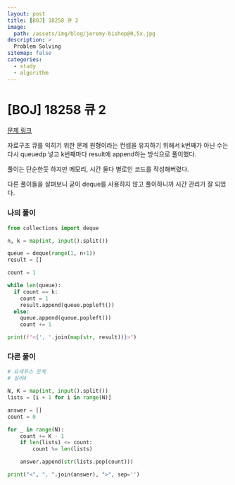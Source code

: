 ```yaml
---
layout: post
title: [BOJ] 18258 큐 2
image:
  path: /assets/img/blog/jeremy-bishop@0,5x.jpg
description: >
  Problem Solving
sitemap: false
categories:
  - study
  - algorithm
---
```


# [BOJ] 18258 큐 2

[문제 링크](https://www.acmicpc.net/problem/18258)

자료구조 큐를 익히기 위한 문제
원형이라는 컨셉을 유지하기 위해서 k번째가 아닌 수는 다시 queuedp 넣고 k번째마다 result에 append하는 방식으로 풀이했다.

풀이는 단순한듯 하지만 메모리, 시간 둘다 별로인 코드를 작성해버렸다.

다른 풀이들을 살펴보니 굳이 deque를 사용하지 않고 풀이하니까 시간 관리가 잘 되었다.


### 나의 풀이

```python
from collections import deque

n, k = map(int, input().split())

queue = deque(range(1, n+1))
result = []

count = 1

while len(queue):
  if count == k:
    count = 1
    result.append(queue.popleft())
  else:
    queue.append(queue.popleft())
    count += 1

print(f"<{', '.join(map(str, result))}>")
```

### 다른 풀이

```python
# 요세푸스 문제
# 실버4

N, K = map(int, input().split())
lists = [i + 1 for i in range(N)]

answer = []
count = 0

for _ in range(N):
    count += K - 1
    if len(lists) <= count:
        count %= len(lists)

    answer.append(str(lists.pop(count)))

print("<", ", ".join(answer), ">", sep='')
```
